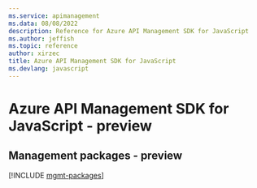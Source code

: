 ```yaml
---
ms.service: apimanagement
ms.data: 08/08/2022
description: Reference for Azure API Management SDK for JavaScript
ms.author: jeffish
ms.topic: reference
author: xirzec
title: Azure API Management SDK for JavaScript
ms.devlang: javascript
---
```

# Azure API Management SDK for JavaScript - preview

## Management packages - preview
[!INCLUDE [mgmt-packages](api-management-mgmt-index.md)]